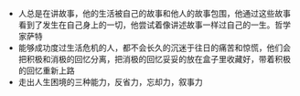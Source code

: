 

- 人总是在讲故事，他的生活被自己的故事和他人的故事包围，他通过这些故事看到了发生在自己身上的一切，他尝试着像讲述故事一样过自己的一生。哲学家萨特
- 能够成功度过生活危机的人，都不会长久的沉迷于往日的痛苦和惊慌，他们会把积极和消极的回忆分离，把消极的回忆妥妥的放在盒子里收藏好，带着积极的回忆重新上路
- 走出人生困境的三种能力，反省力，忘却力，叙事力